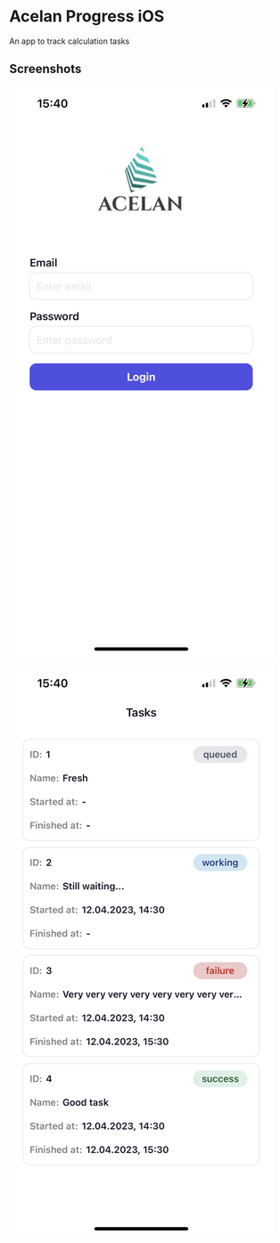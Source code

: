 # Acelan Progress iOS

An app to track calculation tasks

## Screenshots

![Login](Docs/Images/login.png)

![Tasks](Docs/Images/tasks.png)
